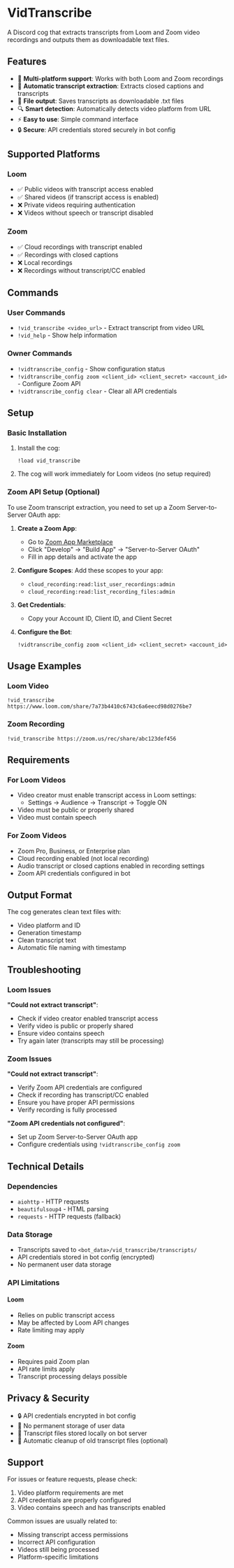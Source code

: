 # VidTranscribe

A Discord cog that extracts transcripts from Loom and Zoom video recordings and outputs them as downloadable text files.

## Features

- 🎥 **Multi-platform support**: Works with both Loom and Zoom recordings
- 📝 **Automatic transcript extraction**: Extracts closed captions and transcripts
- 💾 **File output**: Saves transcripts as downloadable .txt files
- 🔍 **Smart detection**: Automatically detects video platform from URL
- ⚡ **Easy to use**: Simple command interface
- 🔒 **Secure**: API credentials stored securely in bot config

## Supported Platforms

### Loom
- ✅ Public videos with transcript access enabled
- ✅ Shared videos (if transcript access is enabled)
- ❌ Private videos requiring authentication
- ❌ Videos without speech or transcript disabled

### Zoom
- ✅ Cloud recordings with transcript enabled
- ✅ Recordings with closed captions
- ❌ Local recordings
- ❌ Recordings without transcript/CC enabled

## Commands

### User Commands

- `!vid_transcribe <video_url>` - Extract transcript from video URL
- `!vid_help` - Show help information

### Owner Commands

- `!vidtranscribe_config` - Show configuration status
- `!vidtranscribe_config zoom <client_id> <client_secret> <account_id>` - Configure Zoom API
- `!vidtranscribe_config clear` - Clear all API credentials

## Setup

### Basic Installation

1. Install the cog:
   ```
   !load vid_transcribe
   ```

2. The cog will work immediately for Loom videos (no setup required)

### Zoom API Setup (Optional)

To use Zoom transcript extraction, you need to set up a Zoom Server-to-Server OAuth app:

1. **Create a Zoom App**:
   - Go to [Zoom App Marketplace](https://marketplace.zoom.us/develop/create)
   - Click "Develop" → "Build App" → "Server-to-Server OAuth"
   - Fill in app details and activate the app

2. **Configure Scopes**:
   Add these scopes to your app:
   - `cloud_recording:read:list_user_recordings:admin`
   - `cloud_recording:read:list_recording_files:admin`

3. **Get Credentials**:
   - Copy your Account ID, Client ID, and Client Secret

4. **Configure the Bot**:
   ```
   !vidtranscribe_config zoom <client_id> <client_secret> <account_id>
   ```

## Usage Examples

### Loom Video
```
!vid_transcribe https://www.loom.com/share/7a73b4410c6743c6a6eecd98d0276be7
```

### Zoom Recording
```
!vid_transcribe https://zoom.us/rec/share/abc123def456
```

## Requirements

### For Loom Videos
- Video creator must enable transcript access in Loom settings:
  - Settings → Audience → Transcript → Toggle ON
- Video must be public or properly shared
- Video must contain speech

### For Zoom Videos
- Zoom Pro, Business, or Enterprise plan
- Cloud recording enabled (not local recording)
- Audio transcript or closed captions enabled in recording settings
- Zoom API credentials configured in bot

## Output Format

The cog generates clean text files with:
- Video platform and ID
- Generation timestamp
- Clean transcript text
- Automatic file naming with timestamp

## Troubleshooting

### Loom Issues

**"Could not extract transcript"**:
- Check if video creator enabled transcript access
- Verify video is public or properly shared
- Ensure video contains speech
- Try again later (transcripts may still be processing)

### Zoom Issues

**"Could not extract transcript"**:
- Verify Zoom API credentials are configured
- Check if recording has transcript/CC enabled
- Ensure you have proper API permissions
- Verify recording is fully processed

**"Zoom API credentials not configured"**:
- Set up Zoom Server-to-Server OAuth app
- Configure credentials using `!vidtranscribe_config zoom`

## Technical Details

### Dependencies
- `aiohttp` - HTTP requests
- `beautifulsoup4` - HTML parsing
- `requests` - HTTP requests (fallback)

### Data Storage
- Transcripts saved to `<bot_data>/vid_transcribe/transcripts/`
- API credentials stored in bot config (encrypted)
- No permanent user data storage

### API Limitations

#### Loom
- Relies on public transcript access
- May be affected by Loom API changes
- Rate limiting may apply

#### Zoom
- Requires paid Zoom plan
- API rate limits apply
- Transcript processing delays possible

## Privacy & Security

- 🔒 API credentials encrypted in bot config
- 🚫 No permanent storage of user data
- 📁 Transcript files stored locally on bot server
- 🔄 Automatic cleanup of old transcript files (optional)

## Support

For issues or feature requests, please check:
1. Video platform requirements are met
2. API credentials are properly configured
3. Video contains speech and has transcripts enabled

Common issues are usually related to:
- Missing transcript access permissions
- Incorrect API configuration
- Videos still being processed
- Platform-specific limitations